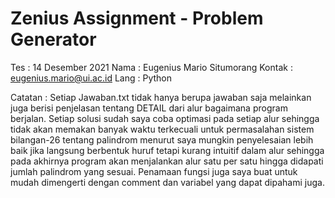 # Zenius Assignment - Problem Generator
Tes     : 14 Desember 2021 
Nama    : Eugenius Mario Situmorang
Kontak  : eugenius.mario@ui.ac.id
Lang    : Python

Catatan : Setiap Jawaban.txt tidak hanya berupa jawaban saja melainkan juga berisi penjelasan tentang DETAIL dari alur
          bagaimana program berjalan. Setiap solusi sudah saya coba optimasi pada setiap alur sehingga tidak akan 
          memakan banyak waktu terkecuali untuk permasalahan sistem bilangan-26 tentang palindrom menurut saya mungkin
          penyelesaian lebih baik jika langsung berbentuk huruf tetapi kurang intuitif dalam alur sehingga pada akhirnya
          program akan menjalankan alur satu per satu hingga didapati jumlah palindrom yang sesuai. Penamaan fungsi juga
          saya buat untuk mudah dimengerti dengan comment dan variabel yang dapat dipahami juga.
